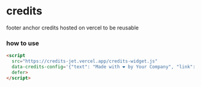 # credits
footer anchor credits hosted on vercel to be reusable


### how to use

```html
<script
  src="https://credits-jet.vercel.app/credits-widget.js"
  data-credits-config='{"text": "Made with ❤️ by Your Company", "link": "https://yourcompany.com", "target": "_blank"}'
  defer>
</script>
```
